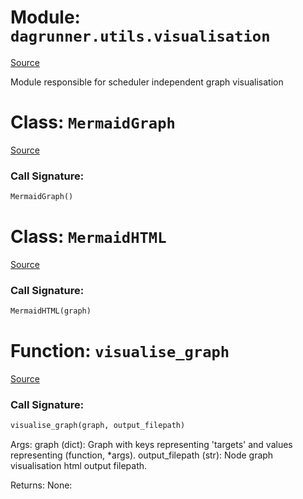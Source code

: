 # Module: `dagrunner.utils.visualisation`

[Source](../dagrunner/utils/visualisation.py#L0)

Module responsible for scheduler independent graph visualisation

# Class: `MermaidGraph`

[Source](../dagrunner/utils/visualisation.py#L54)

### Call Signature:

```python
MermaidGraph()
```

# Class: `MermaidHTML`

[Source](../dagrunner/utils/visualisation.py#L79)

### Call Signature:

```python
MermaidHTML(graph)
```

# Function: `visualise_graph`

[Source](../dagrunner/utils/visualisation.py#L202)

### Call Signature:

```python
visualise_graph(graph, output_filepath)
```

Args:
    graph (dict):
        Graph with keys representing 'targets' and values representing
        (function, *args).
    output_filepath (str):
        Node graph visualisation html output filepath.

Returns:
    None:

